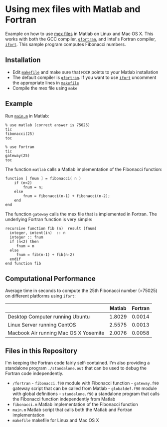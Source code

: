 # Using mex files with Matlab and Fortran
Example on how to use [mex files](http://www.mathworks.com/help/matlab/matlab_external/introducing-mex-files.html) in Matlab on Linux and Mac OS X. This works with both the GCC compiler, [`gfortran`](https://gcc.gnu.org/wiki/GFortran), and Intel's Fortran compiler, [`ifort`](https://software.intel.com/en-us/fortran-compilers). This sample program computes Fibonacci numbers. 

## Installation

 * Edit [`makefile`](https://github.com/jtilly/mex/blob/master/makefile) and make sure that `MDIR` points to your Matlab installation
 * The default compiler is [`gfortran`](https://gcc.gnu.org/wiki/GFortran). If you want to use [`ifort`](https://software.intel.com/en-us/fortran-compilers) uncomment the appropriate lines in [`makefile`](https://github.com/jtilly/mex/blob/master/makefile)
 * Compile the mex file using `make`
 
## Example 

Run [`main.m`](https://github.com/jtilly/mex/blob/master/main.m) in Matlab:
 
```{matlab}
% use matlab (correct answer is 75025)
tic
fibonacci(25)
toc

% use Fortran
tic
gateway(25)
toc
```

The function `matlab` calls a Matlab implementation of the Fibonacci function:
```{matlab}
function [ fnum ] = fibonacci( n )
    if (n<2)
        fnum = n;
    else
        fnum = fibonacci(n-1) + fibonacci(n-2);
    end
end
```

The function `gateway` calls the mex file that is implemented in Fortran. The underlying Fortran function is very simple:
```{FORTRAN}
recursive function fib (n)  result (fnum) 
  integer, intent(in)  :: n
  integer :: fnum
  if (n<2) then 
     fnum = n
  else
     fnum = fib(n-1) + fib(n-2)
  endif
end function fib
```

## Computational Performance

Average time in seconds to compute the 25th Fibonacci number (=75025) on different platforms using `ifort`:

|  | Matlab | Fortran |
|-----------------------------------|--------|--------|
|Desktop Computer running Ubuntu       | 1.8029 | 0.0014 |
|Linux Server running CentOS           | 2.5575 | 0.0013 | 
|Macbook Air running Mac OS X Yosemite | 2.0076 | 0.0058 |


## Files in this Repository

I'm keeping the Fortran code fairly self-contained. I'm also providing a standalone program `./standalone.out` that can be used to debug the Fortran code independently. 

 * `/fortran` 
       - `fibonacci.f90` module with Fibonacci function
       - `gateway.f90` gateway script that can be called from Matlab
       - `globaldef.f90` module with global definitions
       - `standalone.f90` a standalone program that calls the Fibonacci function independently from Matlab 
 * `fibonacci.m` Matlab implementation of the Fibonacci function
 * `main.m` Matlab script that calls both the Matlab and Fortran implementation
 * `makefile` makefile for Linux and Mac OS X
